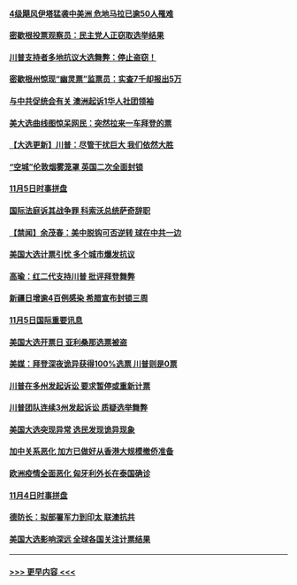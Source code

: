 #### [4级飓风伊塔猛袭中美洲 危地马拉已逾50人罹难](../pages/prog202/a102980382.md?t=11061702) 
#### [密歇根投票观察员：民主党人正窃取选举结果](../pages/prog202/a102980312.md?t=11061702) 
#### [川普支持者多地抗议大选舞弊：停止盗窃！](../pages/prog202/a102980292.md?t=11061702) 
#### [密歇根州惊现“幽灵票”监票员：实查7千却报出5万](../pages/prog202/a102980278.md?t=11061702) 
#### [与中共促统会有关 澳洲起诉1华人社团领袖](../pages/prog202/a102979677.md?t=11061702) 
#### [美大选曲线图惊呆网民：突然拉来一车拜登的票](../pages/prog202/a102980229.md?t=11061702) 
#### [【大选更新】川普：尽管干扰巨大 我们依然大胜](../pages/prog202/a102977799.md?t=11061702) 
#### [“空城”伦敦烟雾笼罩 英国二次全面封锁](../pages/prog202/a102980064.md?t=11061702) 
#### [11月5日时事拼盘](../pages/prog202/a102980038.md?t=11061702) 
#### [国际法庭诉其战争罪 科索沃总统萨奇辞职](../pages/prog202/a102980029.md?t=11061702) 
#### [【禁闻】余茂春：美中脱钩可否逆转 球在中共一边](../pages/prog202/a102980003.md?t=11061702) 
#### [美国大选计票引忧 多个城市爆发抗议](../pages/prog202/a102979891.md?t=11061702) 
#### [高瑜：红二代支持川普 批评拜登舞弊](../pages/prog202/a102979889.md?t=11061702) 
#### [新疆日增逾4百例感染 希腊宣布封锁三周](../pages/prog202/a102979895.md?t=11061702) 
#### [11月5日国际重要讯息](../pages/prog202/a102979704.md?t=11061702) 
#### [美国大选开票日 亚利桑那选票被盗](../pages/prog202/a102979625.md?t=11061702) 
#### [美媒：拜登深夜诡异获得100%选票 川普则是0票](../pages/prog202/a102979562.md?t=11061702) 
#### [川普在多州发起诉讼 要求暂停或重新计票](../pages/prog202/a102979483.md?t=11061702) 
#### [川普团队连续3州发起诉讼 质疑选举舞弊](../pages/prog202/a102979462.md?t=11061702) 
#### [美国大选突现异常 选民发现诡异现象](../pages/prog202/a102979422.md?t=11061702) 
#### [加中关系恶化 加方已做好从香港大规模撤侨准备](../pages/prog202/a102979318.md?t=11061702) 
#### [欧洲疫情全面恶化 匈牙利外长在泰国确诊](../pages/prog202/a102979128.md?t=11061702) 
#### [11月4日时事拼盘](../pages/prog202/a102979304.md?t=11061702) 
#### [德防长：拟部署军力到印太 联澳抗共](../pages/prog202/a102979222.md?t=11061702) 
#### [美国大选影响深远 全球各国关注计票结果](../pages/prog202/a102979132.md?t=11061702) 

----
#### [ >>> 更早内容 <<< ](../indexes/prog202-earlier.md)
